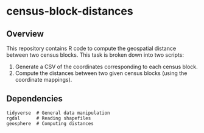 # census-block-distances

## Overview

This repository contains R code to compute the geospatial distance between two census blocks. This task is broken down into two scripts:

1. Generate a CSV of the coordinates corresponding to each census block.
2. Compute the distances between two given census blocks (using the coordinate mappings).

## Dependencies

```
tidyverse  # General data manipulation
rgdal      # Reading shapefiles
geosphere  # Computing distances
```
